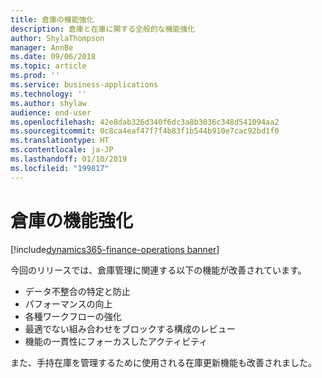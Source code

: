 ```yaml
---
title: 倉庫の機能強化
description: 倉庫と在庫に関する全般的な機能強化
author: ShylaThompson
manager: AnnBe
ms.date: 09/06/2018
ms.topic: article
ms.prod: ''
ms.service: business-applications
ms.technology: ''
ms.author: shylaw
audience: end-user
ms.openlocfilehash: 42e8dab326d340f6dc3a8b3036c348d541094aa2
ms.sourcegitcommit: 0c8ca4eaf47f7f4b83f1b544b910e7cac92bd1f0
ms.translationtype: HT
ms.contentlocale: ja-JP
ms.lasthandoff: 01/10/2019
ms.locfileid: "199817"
---
```

# <a name="warehouse-enhancements"></a>倉庫の機能強化

[!include[dynamics365-finance-operations banner](../includes/dynamics365-finance-operations.md)]


今回のリリースでは、倉庫管理に関連する以下の機能が改善されています。

  - データ不整合の特定と防止 
  - パフォーマンスの向上
  - 各種ワークフローの強化
  - 最適でない組み合わせをブロックする構成のレビュー
  - 機能の一貫性にフォーカスしたアクティビティ

また、手持在庫を管理するために使用される在庫更新機能も改善されました。
